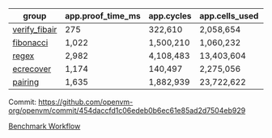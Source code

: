 | group | app.proof_time_ms | app.cycles | app.cells_used | leaf.proof_time_ms | leaf.cycles | leaf.cells_used |
| -- | -- | -- | -- | -- | -- | -- |
| [verify_fibair](https://github.com/openvm-org/openvm/blob/benchmark-results/benchmarks-pr/2054/verify_fibair-454daccfd1c06edeb0b6ec61e85ad2d7504eb929.md) | 275 |  322,610 |  2,058,654 |- | - | - |
| [fibonacci](https://github.com/openvm-org/openvm/blob/benchmark-results/benchmarks-pr/2054/fibonacci-454daccfd1c06edeb0b6ec61e85ad2d7504eb929.md) | 1,022 |  1,500,210 |  1,060,232 |- | - | - |
| [regex](https://github.com/openvm-org/openvm/blob/benchmark-results/benchmarks-pr/2054/regex-454daccfd1c06edeb0b6ec61e85ad2d7504eb929.md) | 2,982 |  4,108,483 |  13,403,604 |- | - | - |
| [ecrecover](https://github.com/openvm-org/openvm/blob/benchmark-results/benchmarks-pr/2054/ecrecover-454daccfd1c06edeb0b6ec61e85ad2d7504eb929.md) | 1,174 |  140,497 |  2,275,056 |- | - | - |
| [pairing](https://github.com/openvm-org/openvm/blob/benchmark-results/benchmarks-pr/2054/pairing-454daccfd1c06edeb0b6ec61e85ad2d7504eb929.md) | 1,635 |  1,882,939 |  23,722,622 |- | - | - |


Commit: https://github.com/openvm-org/openvm/commit/454daccfd1c06edeb0b6ec61e85ad2d7504eb929

[Benchmark Workflow](https://github.com/openvm-org/openvm/actions/runs/17216419576)
